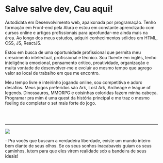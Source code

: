 # Salve salve dev, Cau aqui!

<div>
  <p>Autodidata em Desenvolvimento web, apaixonada por programação.
Tenho formação em Front-end pela Alura e estou em constante aprendizado com cursos online e artigos profissionais para aprofundar-me ainda mais na área.
    Ao longo dos meus estudos, adquiri conhecimentos sólidos em HTML, CSS, JS, ReactJS.</p>

<p>Estou em busca de uma oportunidade profissional que permita meu crescimento intelectual, profissional e técnico.
Sou fluente em inglês, tenho inteligência emocional, pensamento critico, proatividade, organização e muita vontade de desenvolver-me e evoluir ao mesmo tempo que agrego valor ao local de trabalho em que me encontro.</p>
  
  <p>Meu tempo livre é inteirinho jogando online, sou competitiva e adoro desafios. Meus jogos preferidos são Ark, Lost Ark, Archeage e league of legends. Dinossauros, MMORPG e coisinhas coloridas fazem minha cabeça. Programar pra mim é uma quest da história principal e me traz o mesmo feeling de completar o set mais forte do jogo.</p>
</div>
<br>
<br>
<hr>

<img src="https://media.tenor.com/RPsECevq3AIAAAAd/one-piece-we-are.gif" />
<p>- Pra vocês que buscam a verdadeira liberdade, existe um mundo inteiro bem diante de seus olhos. Se os seus sonhos inacabaveis guiam os seus caminhos, lutem para que eles virem realidade sob a bandeira de seus ideais!</p>


